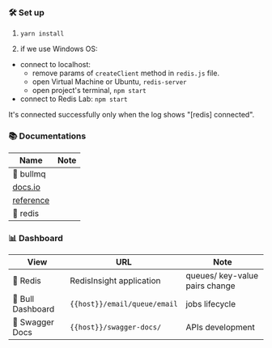 ### 🛠️ Set up

1. `yarn install`

2. if we use Windows OS:

- connect to localhost:
  - remove params of `createClient` method in `redis.js` file.
  - open Virtual Machine or Ubuntu, `redis-server`
  - open project's terminal, `npm start`
- connect to Redis Lab: `npm start`

It's connected successfully only when the log shows "[redis] connected".

### 📚 Documentations

| Name                                                                      | Note |
| ------------------------------------------------------------------------- | ---- |
| 🐗 bullmq                                                                 |      |
| [docs.io](https://docs.bullmq.io/)                                        |      |
| [reference](https://github.com/OptimalBits/bull/blob/master/REFERENCE.md) |      |
| 🚩 redis                                                                  |      |

### 📊 Dashboard

| View              | URL                          | Note                           |
| ----------------- | ---------------------------- | ------------------------------ |
| 🚩 Redis          | RedisInsight application     | queues/ key-value pairs change |
| 🐗 Bull Dashboard | `{{host}}/email/queue/email` | jobs lifecycle                 |
| 📄 Swagger Docs   | `{{host}}/swagger-docs/`     | APIs development               |
